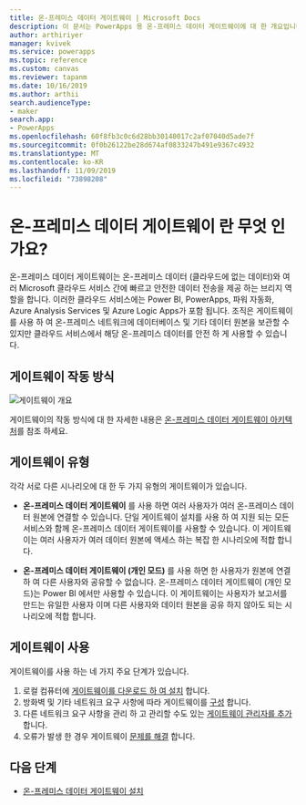 ```yaml
---
title: 온-프레미스 데이터 게이트웨이 | Microsoft Docs
description: 이 문서는 PowerApps 용 온-프레미스 데이터 게이트웨이에 대 한 개요입니다.
author: arthiriyer
manager: kvivek
ms.service: powerapps
ms.topic: reference
ms.custom: canvas
ms.reviewer: tapanm
ms.date: 10/16/2019
ms.author: arthii
search.audienceType:
- maker
search.app:
- PowerApps
ms.openlocfilehash: 60f8fb3c0c6d28bb30140017c2af07040d5ade7f
ms.sourcegitcommit: 0f0b26122be28d674af0833247b491e9367c4932
ms.translationtype: MT
ms.contentlocale: ko-KR
ms.lasthandoff: 11/09/2019
ms.locfileid: "73898208"
---
```

# <a name="what-is-an-on-premises-data-gateway"></a>온-프레미스 데이터 게이트웨이 란 무엇 인가요?

온-프레미스 데이터 게이트웨이는 온-프레미스 데이터 (클라우드에 없는 데이터)와 여러 Microsoft 클라우드 서비스 간에 빠르고 안전한 데이터 전송을 제공 하는 브리지 역할을 합니다. 이러한 클라우드 서비스에는 Power BI, PowerApps, 파워 자동화, Azure Analysis Services 및 Azure Logic Apps가 포함 됩니다. 조직은 게이트웨이를 사용 하 여 온-프레미스 네트워크에 데이터베이스 및 기타 데이터 원본을 보관할 수 있지만 클라우드 서비스에서 해당 온-프레미스 데이터를 안전 하 게 사용할 수 있습니다.

## <a name="how-the-gateway-works"></a>게이트웨이 작동 방식

![게이트웨이 개요](media/gateway-reference/on-premises-data-gateway.png)

게이트웨이의 작동 방식에 대 한 자세한 내용은 [온-프레미스 데이터 게이트웨이 아키텍처](/data-integration/gateway/service-gateway-onprem-indepth)를 참조 하세요.

## <a name="types-of-gateways"></a>게이트웨이 유형

각각 서로 다른 시나리오에 대 한 두 가지 유형의 게이트웨이가 있습니다.

- **온-프레미스 데이터 게이트웨이** 를 사용 하면 여러 사용자가 여러 온-프레미스 데이터 원본에 연결할 수 있습니다. 단일 게이트웨이 설치를 사용 하 여 지원 되는 모든 서비스와 함께 온-프레미스 데이터 게이트웨이를 사용할 수 있습니다. 이 게이트웨이는 여러 사용자가 여러 데이터 원본에 액세스 하는 복잡 한 시나리오에 적합 합니다.

- **온-프레미스 데이터 게이트웨이 (개인 모드)** 를 사용 하면 한 사용자가 원본에 연결 하 여 다른 사용자와 공유할 수 없습니다. 온-프레미스 데이터 게이트웨이 (개인 모드)는 Power BI 에서만 사용할 수 있습니다. 이 게이트웨이는 사용자가 보고서를 만드는 유일한 사용자 이며 다른 사용자와 데이터 원본을 공유 하지 않아도 되는 시나리오에 적합 합니다.

## <a name="use-a-gateway"></a>게이트웨이 사용

게이트웨이를 사용 하는 네 가지 주요 단계가 있습니다.

1. 로컬 컴퓨터에 [게이트웨이를 다운로드 하 여 설치](/data-integration/gateway/service-gateway-install) 합니다.
2. 방화벽 및 기타 네트워크 요구 사항에 따라 게이트웨이를 [구성](/data-integration/gateway/service-gateway-app) 합니다.
3. 다른 네트워크 요구 사항을 관리 하 고 관리할 수도 있는 [게이트웨이 관리자를 추가](/data-integration/gateway/service-gateway-manage) 합니다.
4. 오류가 발생 한 경우 게이트웨이 [문제를 해결](/data-integration/gateway/service-gateway-tshoot) 합니다.

## <a name="next-steps"></a>다음 단계

- [온-프레미스 데이터 게이트웨이 설치](/data-integration/gateway/service-gateway-install)